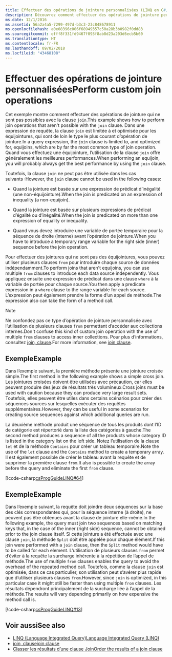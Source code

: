 ```yaml
---
title: Effectuer des opérations de jointure personnalisées (LINQ en C#)
description: Découvrez comment effectuer des opérations de jointure personnalisées LINQ en C#.
ms.date: 12/1/2016
ms.assetid: 56a2a4a5-7299-497d-b3c3-23c848678911
ms.openlocfilehash: a0e08396c006f68949357c50a28b3b0982f0dd83
ms.sourcegitcommit: efff8f331fd9467f093f8ab8d23a203d6ecb5b60
ms.translationtype: HT
ms.contentlocale: fr-FR
ms.lasthandoff: 09/02/2018
ms.locfileid: "43468108"
---
```

# <a name="perform-custom-join-operations"></a><span data-ttu-id="75078-103">Effectuer des opérations de jointure personnalisées</span><span class="sxs-lookup"><span data-stu-id="75078-103">Perform custom join operations</span></span>

<span data-ttu-id="75078-104">Cet exemple montre comment effectuer des opérations de jointure qui ne sont pas possibles avec la clause `join`.</span><span class="sxs-lookup"><span data-stu-id="75078-104">This example shows how to perform join operations that aren't possible with the `join` clause.</span></span> <span data-ttu-id="75078-105">Dans une expression de requête, la clause `join` est limitée à et optimisée pour les équijointures, qui sont de loin le type le plus courant d’opération de jointure.</span><span class="sxs-lookup"><span data-stu-id="75078-105">In a query expression, the `join` clause is limited to, and optimized for, equijoins, which are by far the most common type of join operation.</span></span> <span data-ttu-id="75078-106">Quand vous effectuez une équijointure, l’utilisation de la clause `join` offre généralement les meilleures performances.</span><span class="sxs-lookup"><span data-stu-id="75078-106">When performing an equijoin, you will probably always get the best performance by using the `join` clause.</span></span>

<span data-ttu-id="75078-107">Toutefois, la clause `join` ne peut pas être utilisée dans les cas suivants :</span><span class="sxs-lookup"><span data-stu-id="75078-107">However, the `join` clause cannot be used in the following cases:</span></span>

- <span data-ttu-id="75078-108">Quand la jointure est basée sur une expression de prédicat d’inégalité (une non-équijointure).</span><span class="sxs-lookup"><span data-stu-id="75078-108">When the join is predicated on an expression of inequality (a non-equijoin).</span></span>

- <span data-ttu-id="75078-109">Quand la jointure est basée sur plusieurs expressions de prédicat d’égalité ou d’inégalité.</span><span class="sxs-lookup"><span data-stu-id="75078-109">When the join is predicated on more than one expression of equality or inequality.</span></span>

- <span data-ttu-id="75078-110">Quand vous devez introduire une variable de portée temporaire pour la séquence de droite (interne) avant l’opération de jointure.</span><span class="sxs-lookup"><span data-stu-id="75078-110">When you have to introduce a temporary range variable for the right side (inner) sequence before the join operation.</span></span>

 <span data-ttu-id="75078-111">Pour effectuer des jointures qui ne sont pas des équijointures, vous pouvez utiliser plusieurs clauses `from` pour introduire chaque source de données indépendamment.</span><span class="sxs-lookup"><span data-stu-id="75078-111">To perform joins that aren't equijoins, you can use multiple `from` clauses to introduce each data source independently.</span></span> <span data-ttu-id="75078-112">Vous appliquez ensuite une expression de prédicat dans une clause `where` à la variable de portée pour chaque source.</span><span class="sxs-lookup"><span data-stu-id="75078-112">You then apply a predicate expression in a `where` clause to the range variable for each source.</span></span> <span data-ttu-id="75078-113">L’expression peut également prendre la forme d’un appel de méthode.</span><span class="sxs-lookup"><span data-stu-id="75078-113">The expression also can take the form of a method call.</span></span>

> [!NOTE]
> <span data-ttu-id="75078-114">Ne confondez pas ce type d’opération de jointure personnalisée avec l’utilisation de plusieurs clauses `from` permettant d’accéder aux collections internes.</span><span class="sxs-lookup"><span data-stu-id="75078-114">Don't confuse this kind of custom join operation with the use of multiple `from` clauses to access inner collections.</span></span> <span data-ttu-id="75078-115">Pour plus d’informations, consultez [join, clause](../language-reference/keywords/join-clause.md).</span><span class="sxs-lookup"><span data-stu-id="75078-115">For more information, see [join clause](../language-reference/keywords/join-clause.md).</span></span>

## <a name="example"></a><span data-ttu-id="75078-116">Exemple</span><span class="sxs-lookup"><span data-stu-id="75078-116">Example</span></span>

<span data-ttu-id="75078-117">Dans l’exemple suivant, la première méthode présente une jointure croisée simple.</span><span class="sxs-lookup"><span data-stu-id="75078-117">The first method in the following example shows a simple cross join.</span></span> <span data-ttu-id="75078-118">Les jointures croisées doivent être utilisées avec précaution, car elles peuvent produire des jeux de résultats très volumineux.</span><span class="sxs-lookup"><span data-stu-id="75078-118">Cross joins must be used with caution because they can produce very large result sets.</span></span> <span data-ttu-id="75078-119">Toutefois, elles peuvent être utiles dans certains scénarios pour créer des séquences sources sur lesquelles exécuter des requêtes supplémentaires.</span><span class="sxs-lookup"><span data-stu-id="75078-119">However, they can be useful in some scenarios for creating source sequences against which additional queries are run.</span></span>

<span data-ttu-id="75078-120">La deuxième méthode produit une séquence de tous les produits dont l’ID de catégorie est répertorié dans la liste des catégories à gauche.</span><span class="sxs-lookup"><span data-stu-id="75078-120">The second method produces a sequence of all the products whose category ID is listed in the category list on the left side.</span></span> <span data-ttu-id="75078-121">Notez l’utilisation de la clause `let` et de la méthode `Contains` pour créer un tableau temporaire.</span><span class="sxs-lookup"><span data-stu-id="75078-121">Note the use of the `let` clause and the `Contains` method to create a temporary array.</span></span> <span data-ttu-id="75078-122">Il est également possible de créer le tableau avant la requête et de supprimer la première clause `from`.</span><span class="sxs-lookup"><span data-stu-id="75078-122">It also is possible to create the array before the query and eliminate the first `from` clause.</span></span>

[!code-csharp[csProgGuideLINQ#64](~/samples/snippets/csharp/concepts/linq/how-to-perform-custom-join-operations_1.cs)]

## <a name="example"></a><span data-ttu-id="75078-123">Exemple</span><span class="sxs-lookup"><span data-stu-id="75078-123">Example</span></span>

<span data-ttu-id="75078-124">Dans l’exemple suivant, la requête doit joindre deux séquences sur la base des clés correspondantes qui, pour la séquence interne (à droite), ne peuvent pas être obtenues avant la clause de jointure elle-même.</span><span class="sxs-lookup"><span data-stu-id="75078-124">In the following example, the query must join two sequences based on matching keys that, in the case of the inner (right side) sequence, cannot be obtained prior to the join clause itself.</span></span> <span data-ttu-id="75078-125">Si cette jointure a été effectuée avec une clause `join`, la méthode `Split` doit être appelée pour chaque élément.</span><span class="sxs-lookup"><span data-stu-id="75078-125">If this join were performed with a `join` clause, then the `Split` method would have to be called for each element.</span></span> <span data-ttu-id="75078-126">L’utilisation de plusieurs clauses `from` permet d’éviter à la requête la surcharge inhérente à la répétition de l’appel de méthode.</span><span class="sxs-lookup"><span data-stu-id="75078-126">The use of multiple `from` clauses enables the query to avoid the overhead of the repeated method call.</span></span> <span data-ttu-id="75078-127">Toutefois, comme la clause `join` est optimisée, dans ce cas particulier, son utilisation peut s’avérer plus rapide que d’utiliser plusieurs clauses `from`.</span><span class="sxs-lookup"><span data-stu-id="75078-127">However, since `join` is optimized, in this particular case it might still be faster than using multiple `from` clauses.</span></span> <span data-ttu-id="75078-128">Les résultats dépendront principalement de la surcharge liée à l’appel de la méthode.</span><span class="sxs-lookup"><span data-stu-id="75078-128">The results will vary depending primarily on how expensive the method call is.</span></span>

[!code-csharp[csProgGuideLINQ#13](~/samples/snippets/csharp/concepts/linq/how-to-perform-custom-join-operations_2.cs)]

## <a name="see-also"></a><span data-ttu-id="75078-129">Voir aussi</span><span class="sxs-lookup"><span data-stu-id="75078-129">See also</span></span>

- [<span data-ttu-id="75078-130">LINQ (Language Integrated Query)</span><span class="sxs-lookup"><span data-stu-id="75078-130">Language Integrated Query (LINQ)</span></span>](index.md)  
- [<span data-ttu-id="75078-131">join, clause</span><span class="sxs-lookup"><span data-stu-id="75078-131">join clause</span></span>](../language-reference/keywords/join-clause.md)  
- [<span data-ttu-id="75078-132">Classer les résultats d’une clause Join</span><span class="sxs-lookup"><span data-stu-id="75078-132">Order the results of a join clause</span></span>](order-the-results-of-a-join-clause.md)  